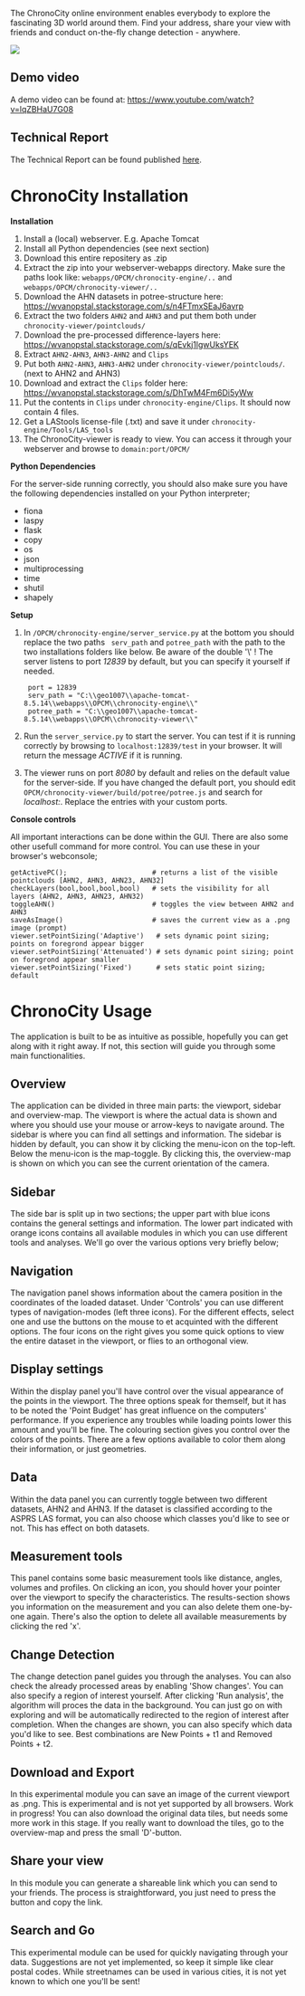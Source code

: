 The ChronoCity online environment enables everybody to explore the fascinating 3D world around them. Find your address, share your view with friends and conduct on-the-fly change detection - anywhere.


![](http://gouz.webfactional.com/Gouz_Sources/Chronocity/intro_pik.png)


## Demo video  
A demo video can be found at: https://www.youtube.com/watch?v=lqZBHaU7G08

## Technical Report
The Technical Report can be found published [here](https://repository.tudelft.nl/islandora/object/uuid%3A4088debb-bc22-48d3-9085-a847aa3d3c92).

# ChronoCity Installation

__Installation__  

1. Install a (local) webserver. E.g. Apache Tomcat
2. Install all Python dependencies (see next section)
3. Download this entire repositery as .zip
4. Extract the zip into your webserver-webapps directory. Make sure the paths look like: <code>webapps/OPCM/chronocity-engine/..</code> and <code>webapps/OPCM/chronocity-viewer/..</code>
5. Download the AHN datasets in potree-structure here: https://wvanopstal.stackstorage.com/s/n4FTmxSEaJ6avrp
6. Extract the two folders <code>AHN2</code> and <code>AHN3</code> and put them both under <code>chronocity-viewer/pointclouds/</code>
7. Download the pre-processed difference-layers here: https://wvanopstal.stackstorage.com/s/qEvkj1lgwUksYEK
8. Extract <code>AHN2-AHN3</code>, <code>AHN3-AHN2</code> and <code>Clips</code>
9. Put both <code>AHN2-AHN3</code>, <code>AHN3-AHN2</code> under <code>chronocity-viewer/pointclouds/</code>. (next to AHN2 and AHN3)
10. Download and extract the <code>Clips</code> folder here: https://wvanopstal.stackstorage.com/s/DhTwM4Fm6Di5yWw
11. Put the contents in <code>Clips</code> under <code>chronocity-engine/Clips</code>. It should now contain 4 files.
12. Get a LAStools license-file (.txt) and save it under <code>chronocity-engine/Tools/LAS_tools</code>
13. The ChronoCity-viewer is ready to view. You can access it through your webserver and browse to <code>domain:port/OPCM/</code>

__Python Dependencies__  

For the server-side running correctly, you should also make sure you have the following dependencies installed on your Python interpreter;
- fiona
- laspy
- flask
- copy
- os
- json
- multiprocessing
- time
- shutil
- shapely

__Setup__

1. In <code>/OPCM/chronocity-engine/server_service.py</code> at the bottom you should replace the two paths <code> serv_path</code> and <code>potree_path</code> with the path to the two installations folders like below. Be aware of the double '\\' ! The server listens to port _12839_ by default, but you can specify it yourself if needed.


        port = 12839
        serv_path = "C:\\geo1007\\apache-tomcat-8.5.14\\webapps\\OPCM\\chronocity-engine\\"
        potree_path = "C:\\geo1007\\apache-tomcat-8.5.14\\webapps\\OPCM\\chronocity-viewer\\"

2. Run the <code>server_service.py</code> to start the server. You can test if it is running correctly by browsing to <code>localhost:12839/test</code> in your browser. It will return the message _ACTIVE_ if it is running.

3. The viewer runs on port _8080_ by default and relies on the default value for the server-side. If you have changed the default port, you should edit <code>OPCM/chronocity-viewer/build/potree/potree.js</code> and search for _localhost:_. Replace the entries with your custom ports.

__Console controls__  

All important interactions can be done within the GUI. There are also some other usefull command for more control. You can use these in your browser's webconsole;

    getActivePC();                     # returns a list of the visible pointclouds [AHN2, AHN3, AHN23, AHN32]
    checkLayers(bool,bool,bool,bool)   # sets the visibility for all layers (AHN2, AHN3, AHN23, AHN32)
    toggleAHN()                        # toggles the view between AHN2 and AHN3
    saveAsImage()                      # saves the current view as a .png image (prompt)
    viewer.setPointSizing('Adaptive')   # sets dynamic point sizing; points on foregrond appear bigger
    viewer.setPointSizing('Attenuated') # sets dynamic point sizing; point on foregrond appear smaller
    viewer.setPointSizing('Fixed')      # sets static point sizing; default
    
# ChronoCity Usage 

The application is built to be as intuitive as possible, hopefully you can get along with it right away. If not, this section will guide you through some main functionalities.

## Overview  

The application can be divided in three main parts: the viewport, sidebar and overview-map. The viewport is where the actual data is shown and where you should use your mouse or arrow-keys to navigate around. The sidebar is where you can find all settings and information. The sidebar is hidden by default, you can show it by clicking the menu-icon on the top-left. Below the menu-icon is the map-toggle. By clicking this, the overview-map is shown on which you can see the current orientation of the camera.  

## Sidebar  

The side bar is split up in two sections; the upper part with blue icons contains the general settings and information. The lower part indicated with orange icons contains all available modules in which you can use different tools and analyses. We'll go over the various options very briefly below;

## Navigation  

The navigation panel shows information about the camera position in the coordinates of the loaded dataset. Under 'Controls' you can use different types of navigation-modes (left three icons). For the different effects, select one and use the buttons on the mouse to et acquinted with the different options. The four icons on the right gives you some quick options to view the entire dataset in the viewport, or flies to an orthogonal view.  

## Display settings 

Within the display panel you'll have control over the visual appearance of the points in the viewport. The three options speak for themself, but it has to be noted the 'Point Budget' has great influence on the computers' performance. If you experience any troubles while loading points lower this amount and you'll be fine. The colouring section gives you control over the colors of the points. There are a few options available to color them along their information, or just geometries.  

## Data

Within the data panel you can currently toggle between two different datasets, AHN2 and AHN3. If the dataset is classified according to the ASPRS LAS format, you can also choose which classes you'd like to see or not. This has effect on both datasets.  

## Measurement tools  

This panel contains some basic measurement tools like distance, angles, volumes and profiles. On clicking an icon, you should hover your pointer over the viewport to specify the characteristics. The results-section shows you information on the measurement and you can also delete them one-by-one again. There's also the option to delete all available measurements by clicking the red 'x'.  

## Change Detection  

The change detection panel guides you through the analyses. You can also check the already processed areas by enabling 'Show changes'. You can also specify a region of interest yourself. After clicking 'Run analysis', the algorithm will proces the data in the background. You can just go on with exploring and will be automatically redirected to the region of interest after completion. When the changes are shown, you can also specify which data you'd like to see. Best combinations are New Points + t1 and Removed Points + t2.  

## Download and Export  

In this experimental module you can save an image of the current viewport as .png. This is experimental and is not yet supported by all browsers. Work in progress! You can also download the original data tiles, but needs some more work in this stage. If you really want to download the tiles, go to the overview-map and press the small 'D'-button.  

## Share your view   

In this module you can generate a shareable link which you can send to your friends. The process is straightforward, you just need to press the button and copy the link.  

## Search and Go  

This experimental module can be used for quickly navigating through your data. Suggestions are not yet implemented, so keep it simple like clear postal codes. While streetnames can be used in various cities, it is not yet known to which one you'll be sent!
